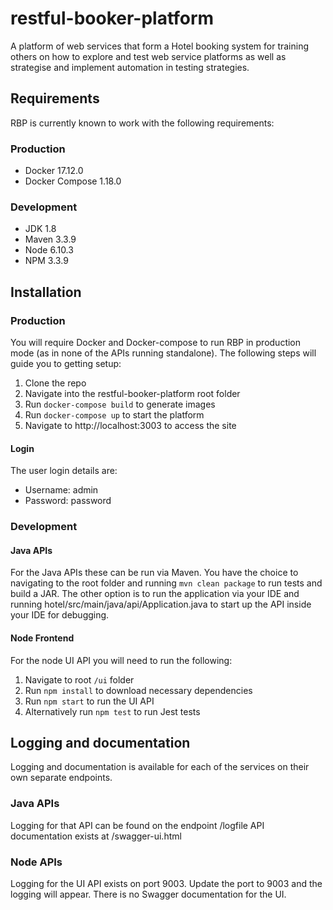 # restful-booker-platform
A platform of web services that form a Hotel booking system for training others on how to explore and test web service platforms as well as strategise and implement automation in testing strategies.

## Requirements
RBP is currently known to work with the following requirements:

### Production
- Docker 17.12.0
- Docker Compose 1.18.0

### Development
- JDK 1.8
- Maven 3.3.9
- Node 6.10.3
- NPM 3.3.9

## Installation

### Production
You will require Docker and Docker-compose to run RBP in production mode (as in none of the APIs running standalone). The following steps will guide you to getting setup:

1. Clone the repo
2. Navigate into the restful-booker-platform root folder
3. Run ```docker-compose build``` to generate images
4. Run ```docker-compose up``` to start the platform
5. Navigate to http://localhost:3003 to access the site

#### Login
The user login details are:
* Username: admin
* Password: password

### Development

#### Java APIs
For the Java APIs these can be run via Maven. You have the choice to navigating to the root folder and running ```mvn clean package``` to run tests and build a JAR. The other option is to run the application via your IDE and running hotel/src/main/java/api/Application.java to start up the API inside your IDE for debugging.

#### Node Frontend
For the node UI API you will need to run the following:

1. Navigate to root ```/ui``` folder
2. Run ```npm install``` to download necessary dependencies
3. Run ```npm start``` to run the UI API
4. Alternatively run ```npm test``` to run Jest tests

## Logging and documentation

Logging and documentation is available for each of the services on their own separate endpoints.

### Java APIs

Logging for that API can be found on the endpoint /logfile
API documentation exists at /swagger-ui.html

### Node APIs

Logging for the UI API exists on port 9003. Update the port to 9003 and the logging will appear.
There is no Swagger documentation for the UI.
